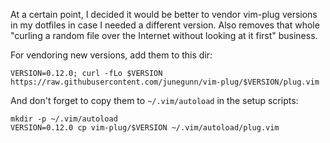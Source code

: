At a certain point, I decided it would be better to vendor vim-plug versions in
my dotfiles in case I needed a different version. Also removes that whole
"curling a random file over the Internet without looking at it first" business.

For vendoring new versions, add them to this dir:

`VERSION=0.12.0; curl -fLo $VERSION https://raw.githubusercontent.com/junegunn/vim-plug/$VERSION/plug.vim`

And don't forget to copy them to `~/.vim/autoload` in the setup scripts:

```
mkdir -p ~/.vim/autoload
VERSION=0.12.0 cp vim-plug/$VERSION ~/.vim/autoload/plug.vim
```
